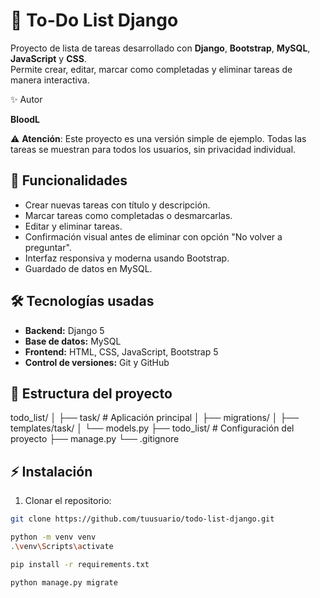 # 📝 To-Do List Django

Proyecto de lista de tareas desarrollado con **Django**, **Bootstrap**, **MySQL**, **JavaScript** y **CSS**.  
Permite crear, editar, marcar como completadas y eliminar tareas de manera interactiva.

✨ Autor

 **BloodL**

⚠️ **Atención**: Este proyecto es una versión simple de ejemplo. Todas las tareas se muestran para todos los usuarios, sin privacidad individual.

## 🚀 Funcionalidades

- Crear nuevas tareas con título y descripción.
- Marcar tareas como completadas o desmarcarlas.
- Editar y eliminar tareas.
- Confirmación visual antes de eliminar con opción "No volver a preguntar".
- Interfaz responsiva y moderna usando Bootstrap.
- Guardado de datos en MySQL.

## 🛠 Tecnologías usadas

- **Backend:** Django 5
- **Base de datos:** MySQL
- **Frontend:** HTML, CSS, JavaScript, Bootstrap 5
- **Control de versiones:** Git y GitHub

## 📂 Estructura del proyecto

todo_list/
│
├── task/ # Aplicación principal
│ ├── migrations/
│ ├── templates/task/
│ └── models.py
├── todo_list/ # Configuración del proyecto
├── manage.py
└── .gitignore


## ⚡ Instalación

1. Clonar el repositorio:
```bash
git clone https://github.com/tuusuario/todo-list-django.git

python -m venv venv
.\venv\Scripts\activate

pip install -r requirements.txt

python manage.py migrate

